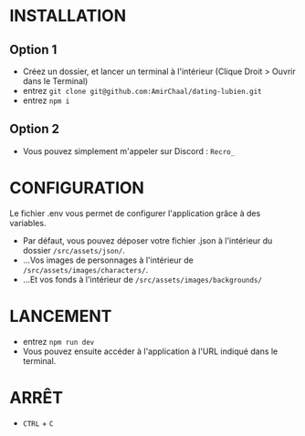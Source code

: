 # INSTALLATION
## Option 1
- Créez un dossier, et lancer un terminal à l'intérieur (Clique Droit > Ouvrir dans le Terminal)
- entrez `git clone git@github.com:AmirChaal/dating-lubien.git`
- entrez `npm i`
## Option 2
- Vous pouvez simplement m'appeler sur Discord : `Recro_`
# CONFIGURATION
Le fichier .env vous permet de configurer l'application grâce à des variables.
- Par défaut, vous pouvez déposer votre fichier .json à l'intérieur du dossier `/src/assets/json/`.
- ...Vos images de personnages à l'intérieur de `/src/assets/images/characters/`.
- ...Et vos fonds à l'intérieur de `/src/assets/images/backgrounds/`
# LANCEMENT
- entrez `npm run dev`
- Vous pouvez ensuite accéder à l'application à l'URL indiqué dans le terminal.
# ARRÊT
- `CTRL` + `C`